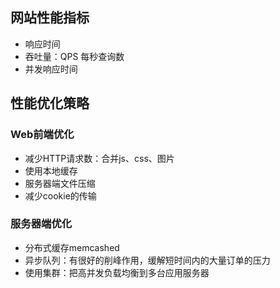## 网站性能指标
* 响应时间
* 吞吐量：QPS 每秒查询数
* 并发响应时间

## 性能优化策略
### Web前端优化
* 减少HTTP请求数：合并js、css、图片
* 使用本地缓存
* 服务器端文件压缩
* 减少cookie的传输

### 服务器端优化
* 分布式缓存memcashed
* 异步队列：有很好的削峰作用，缓解短时间内的大量订单的压力
* 使用集群：把高并发负载均衡到多台应用服务器
